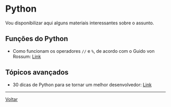 # Python

Vou disponibilizar aqui alguns materiais interessantes sobre o assunto.

## Funções do Python

* Como funcionam os operadores `//` e `%`, de acordo com o Guido von Rossum: [Link](http://python-history.blogspot.com/2010/08/why-pythons-integer-division-floors.html)

## Tópicos avançados

* 30 dicas de Python para se tornar um melhor desenvolvedor: [Link](https://medium.com/pythonland/30-python-language-tricks-that-will-make-you-a-better-coder-f08f811a7b0f)

---

[Voltar](https://victor0machado.github.io/)
